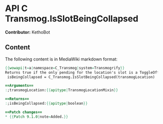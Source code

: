 # API C Transmog.IsSlotBeingCollapsed

**Contributor:** KethoBot

## Content

The following content is in MediaWiki markdown format:

```mediawiki
{{wowapi|t=a|namespace=C_Transmog|system=Transmogrify}}
Returns true if the only pending for the location's slot is a ToggleOff for the secondary appearance.
 isBeingCollapsed = C_Transmog.IsSlotBeingCollapsed(transmogLocation)

==Arguments==
:;transmogLocation:{{apitype|TransmogLocationMixin}}

==Returns==
:;isBeingCollapsed:{{apitype|boolean}}

==Patch changes==
* {{Patch 9.1.0|note=Added.}}
```